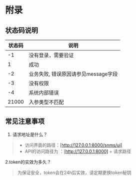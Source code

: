 # 附录

## 状态码说明

| 状态码 | 说明                                |
| ------ | ----------------------------------- |
| -1     | 没有登录，需要验证                  |
| 1      | 成功                                |
| -2     | 业务失败, 错误原因请参见message字段 |
| -3     | 没有权限                            |
| -4     | 系统内部错误                        |
| 21000  | 入参类型不匹配                      |

## 常见注意事项

1. 请求地址是什么？

> - 访问界面的路径：[http://127.0.0.1:8000/snms/ui]
> - API的访问路径为 ：[http://127.0.0.1:8000] + 请求路径

2.token的实效为多久？

> 为保证安全，token会在24h后实效，请定期更换token秘钥
